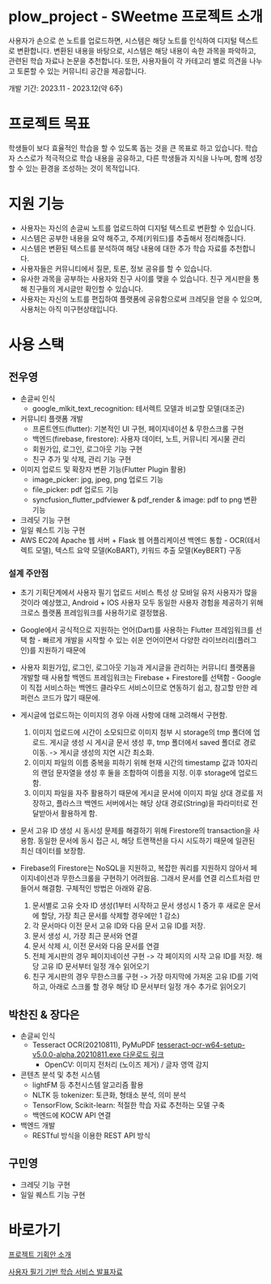 # plow_project - SWeetme 프로젝트 소개

사용자가 손으로 쓴 노트를 업로드하면, 시스템은 해당 노트를 인식하여 디지털 텍스트로 변환합니다. 변환된 내용을 바탕으로, 시스템은 해당 내용이 속한 과목을 파악하고, 관련된 학습 자료나 논문을 추천합니다. 또한, 사용자들이 각 카테고리 별로 의견을 나누고 토론할 수 있는 커뮤니티 공간을 제공합니다.

개발 기간: 2023.11 - 2023.12(약 6주)

# 프로젝트 목표

학생들이 보다 효율적인 학습을 할 수 있도록 돕는 것을 큰 목표로 하고 있습니다. 학습자 스스로가 적극적으로 학습 내용을 공유하고, 다른 학생들과 지식을 나누며, 함께 성장할 수 있는 환경을 조성하는 것이 목적입니다.

# 지원 기능

- 사용자는 자신의 손글씨 노트를 업로드하여 디지털 텍스트로 변환할 수 있습니다.
- 시스템은 공부한 내용을 요약 해주고, 주제(키워드)를 추출해서 정리해줍니다.
- 시스템은 변환된 텍스트를 분석하여 해당 내용에 대한 추가 학습 자료를 추천합니다.
- 사용자들은 커뮤니티에서 질문, 토론, 정보 공유를 할 수 있습니다.
- 유사한 과목을 공부하는 사용자와 친구 사이를 맺을 수 있습니다. 친구 게시판을 통해 친구들의 게시글만 확인할 수 있습니다.
- 사용자는 자신의 노트를 편집하여 플랫폼에 공유함으로써 크레딧을 얻을 수 있으며, 사용처는 아직 미구현상태입니다.


# 사용 스택

## 전우영
- 손글씨 인식
    - google_mlkit_text_recognition: 테서렉트 모델과 비교할 모델(대조군)
- 커뮤니티 플랫폼 개발
    - 프론트엔드(flutter): 기본적인 UI 구현, 페이지네이션 & 무한스크롤 구현 
    - 백엔드(firebase, firestore): 사용자 데이터, 노트, 커뮤니티 게시물 관리
    - 회원가입, 로그인, 로그아웃 기능 구현
    - 친구 추가 및 삭제, 관리 기능 구현
- 이미지 업로드 및 확장자 변환 기능(Flutter Plugin 활용)
  - image_picker: jpg, jpeg, png 업로드 기능 
  - file_picker: pdf 업로드 기능 
  - syncfusion_flutter_pdfviewer & pdf_render & image: pdf to png 변환 기능
- 크레딧 기능 구현
- 일일 퀘스트 기능 구현
- AWS EC2에 Apache 웹 서버 + Flask 웹 어플리케이션 백엔드 통합 -  OCR(테서렉트 모델), 텍스트 요약 모델(KoBART), 키워드 추출 모델(KeyBERT) 구동

### 설계 주안점
- 초기 기획단계에서 사용자 필기 업로드 서비스 특성 상 모바일 유저 사용자가 많을 것이라 예상했고, Android + IOS 사용자 모두 동일한 사용자 경험을 제공하기 위해 크로스 플랫폼 프레임워크를 사용하기로 결정했음. 
- Google에서 공식적으로 지원하는 언어(Dart)를 사용하는 Flutter 프레임워크를 선택 함 - 빠르게 개발을 시작할 수 있는 쉬운 언어이면서 다양한 라이브러리(플러그인)를 지원하기 때문에
- 사용자 회원가입, 로그인, 로그아웃 기능과 게시글을 관리하는  커뮤니티 플랫폼을 개발할 때 사용할 백엔드 프레임워크는 Firebase + Firestore를 선택함 - Google이 직접 서비스하는 백엔드 클라우드 서비스이므로 연동하기 쉽고, 참고할 만한 레퍼런스 코드가 많기 때문에.
- 게시글에 업로드하는 이미지의 경우 아래 사항에 대해 고려해서 구현함.

  1. 이미지 업로드에 시간이 소모되므로 이미지 첨부 시 storage의 tmp 폴더에 업로드. 게시글 생성 시 게시글 문서 생성 후, tmp 폴더에서 saved 폴더로 경로 이동. -> 게시글 생성의 지연 시간 최소화.
  2. 이미지 파일의 이름 중복을 피하기 위해 현재 시간의 timestamp 값과 10자리의 랜덤 문자열을 생성 후 둘을 조합하여 이름을 지정. 이후 storage에 업로드함.
  3. 이미지 파일을 자주 활용하기 때문에 게시글 문서에 이미지 파일 상대 경로를 저장하고, 플라스크 백엔드 서버에서는 해당 상대 경로(String)을 파라미터로 전달받아서 활용하게 함. 

- 문서 고유 ID 생성 시 동시성 문제를 해결하기 위해 Firestore의 transaction을 사용함. 동일한 문서에 동시 접근 시, 해당 트랜잭션을 다시 시도하기 때문에 일관된 최신 데이터를 보장함.
- Firebase의 Firestore는 NoSQL을 지원하고, 복잡한 쿼리를 지원하지 않아서 페이지네이션과 무한스크롤을 구현하기 어려웠음. 그래서 문서를 연결 리스트처럼 만들어서 해결함. 구체적인 방법은 아래와 같음.

  1. 문서별로 고유 숫자 ID 생성(1부터 시작하고 문서 생성시 1 증가 후 새로운 문서에 할당, 가장 최근 문서를 삭제할 경우에만 1 감소)
  2. 각 문서마다 이전 문서 고유 ID와 다음 문서 고유 ID를 저장.
  3. 문서 생성 시, 가장 최근 문서와 연결
  4. 문서 삭제 시, 이전 문서와 다음 문서를 연결
  5. 전체 게시판의 경우 페이지네이션 구현 -> 각 페이지의 시작 고유 ID를 저장. 해당 고유 ID 문서부터 일정 개수 읽어오기
  6. 친구 게시판의 경우 무한스크롤 구현 -> 가장 마지막에 가져온 고유 ID를 기억하고, 아래로 스크롤 할 경우 해당 ID 문서부터 일정 개수 추가로 읽어오기



## 박찬진 & 장다은
- 손글씨 인식
  - Tesseract OCR(20210811), PyMuPDF
    [tesseract-ocr-w64-setup-v5.0.0-alpha.20210811.exe 다운로드 링크](https://digi.bib.uni-mannheim.de/tesseract/tesseract-ocr-w64-setup-v5.0.0-alpha.20210811.exe)
    - OpenCV: 이미지 전처리 (노이즈 제거) / 글자 영역 감지
- 콘텐츠 분석 및 추천 시스템
    - lightFM 등 추천시스템 알고리즘 활용
    - NLTK 등 tokenizer: 토큰화, 형태소 분석, 의미 분석
    - TensorFlow, Scikit-learn: 적절한 학습 자료 추천하는 모델 구축
    - 백엔드에 KOCW API 연결
- 백엔드 개발
    - RESTful 방식을 이용한 REST API 방식

## 구민영
- 크레딧 기능 구현
- 일일 퀘스트 기능 구현



# 바로가기
[프로젝트 기획안 소개](https://github.com/WooyoungJun/plow_project/blob/master/Plow_%EA%B8%B0%ED%9A%8D%EC%95%88%EB%B0%9C%ED%91%9C.pdf)


[사용자 필기 기반 학습 서비스 발표자료](https://github.com/WooyoungJun/plow_project/blob/master/1%ED%8C%80%20Plow_%EC%82%AC%EC%9A%A9%EC%9E%90%20%ED%95%84%EA%B8%B0%20%EA%B8%B0%EB%B0%98%20%ED%95%99%EC%8A%B5%20%EC%84%9C%EB%B9%84%EC%8A%A4_%EB%B0%9C%ED%91%9C%EC%9E%90%EB%A3%8C_%EC%B5%9C%EC%A2%85.pdf)
